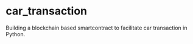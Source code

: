 # car_transaction

Building a blockchain based smartcontract to facilitate car transaction in Python.
